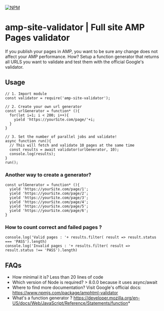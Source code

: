 [![NPM](https://nodei.co/npm/amp-site-validator.png)](https://nodei.co/npm/amp-site-validator)

# amp-site-validator | Full site AMP Pages validator

If you publish your pages in AMP, you want to be sure any change does not affect your AMP performance. How? Setup a function generator that returns all URLS you want to validate and test them with the official Google's validator.

## Usage
```
// 1. Import module
const validator = require('amp-site-validator');

// 2. Create your own url generator
const urlGenerator = function* (){
  for(let i=1; i < 200; i++){
    yield 'https://yourSite.com/page/'+i;
  }
}

// 3. Set the number of parallel jobs and validate!
async function run(){
  // This will fetch and validate 10 pages at the same time
  const results = await validator(urlGenerator, 10);
  console.log(results);
}
run();
```

### Another way to create a generator?
```
const urlGenerator = function* (){
  yield 'https://yourSite.com/page/1';
  yield 'https://yourSite.com/page/2';
  yield 'https://yourSite.com/page/3';
  yield 'https://yourSite.com/page/4';
  yield 'https://yourSite.com/page/5';
  yield 'https://yourSite.com/page/6';
}
```

### How to count correct and failed pages ?
```
console.log('Valid pages : '+ results.filter( result => result.status === 'PASS').length)
console.log('Invalid pages : '+ results.filter( result => result.status !== 'PASS').length)
```

## FAQs

- How minimal it is? Less than 20 lines of code
- Which version of Node is required? > 8.0.0 because it uses async/await
- Where to find more documentation? Visit Google's official docs: https://www.npmjs.com/package/amphtml-validator
- What's a function generator ? https://developer.mozilla.org/en-US/docs/Web/JavaScript/Reference/Statements/function*

